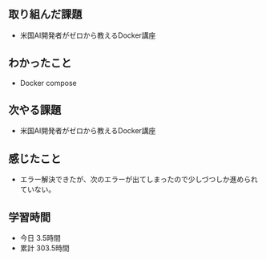 ## 取り組んだ課題
- 米国AI開発者がゼロから教えるDocker講座
## わかったこと
- Docker compose
## 次やる課題
- 米国AI開発者がゼロから教えるDocker講座
## 感じたこと
- エラー解決できたが、次のエラーが出てしまったので少しづつしか進められていない。
## 学習時間
- 今日 3.5時間
- 累計 303.5時間
